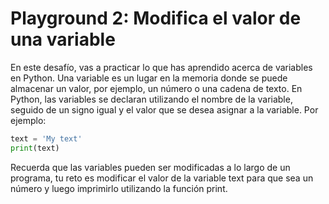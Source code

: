 # Playground 2: Modifica el valor de una variable
En este desafío, vas a practicar lo que has aprendido acerca de variables en Python. Una variable es un lugar en la memoria donde se puede almacenar un valor, por ejemplo, un número o una cadena de texto. En Python, las variables se declaran utilizando el nombre de la variable, seguido de un signo igual y el valor que se desea asignar a la variable. Por ejemplo:

```python
text = 'My text'
print(text)
```

Recuerda que las variables pueden ser modificadas a lo largo de un programa, tu reto es modificar el valor de la variable text para que sea un número y luego imprimirlo utilizando la función print.